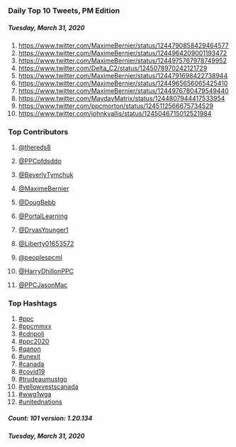 ### Daily Top 10 Tweets, PM Edition
##### Tuesday, March 31, 2020
 1) https://www.twitter.com/MaximeBernier/status/1244790858429464577
 2) https://www.twitter.com/MaximeBernier/status/1244964209001193472
 3) https://www.twitter.com/MaximeBernier/status/1244975767978749952
 4) https://www.twitter.com/Delta_C2/status/1245078970242121729
 5) https://www.twitter.com/MaximeBernier/status/1244791698422738944
 6) https://www.twitter.com/MaximeBernier/status/1244965656065425410
 7) https://www.twitter.com/MaximeBernier/status/1244976780479549440
 8) https://www.twitter.com/MaydayMatrix/status/1244807944417533954
 9) https://www.twitter.com/ppcmorton/status/1245112566675734529
10) https://www.twitter.com/johnkvallis/status/1245046715012521984

### Top Contributors
  1) [@thereds8](https://www.twitter.com/thereds8)
  2) [@PPCpfdsddo](https://www.twitter.com/PPCpfdsddo)
  3) [@BeverlyTymchuk](https://www.twitter.com/BeverlyTymchuk)
  4) [@MaximeBernier](https://www.twitter.com/MaximeBernier)
  5) [@DougBebb](https://www.twitter.com/DougBebb)
  6) [@PortalLearning](https://www.twitter.com/PortalLearning)
  7) [@DryasYounger1](https://www.twitter.com/DryasYounger1)
  8) [@Liberty01653572](https://www.twitter.com/Liberty01653572)
  9) [@peoplespcml](https://www.twitter.com/peoplespcml)
 10) [@HarryDhillonPPC](https://www.twitter.com/HarryDhillonPPC)

 11) [@PPCJasonMac](https://www.twitter.com/PPCJasonMac)


### Top Hashtags

  1) [#ppc](https://www.twitter.com/hashtag/ppc)
  2) [#ppcmmxx](https://www.twitter.com/hashtag/ppcmmxx)
  3) [#cdnpoli](https://www.twitter.com/hashtag/cdnpoli)
  4) [#ppc2020](https://www.twitter.com/hashtag/ppc2020)
  5) [#qanon](https://www.twitter.com/hashtag/qanon)
  6) [#unexit](https://www.twitter.com/hashtag/unexit)
  7) [#canada](https://www.twitter.com/hashtag/canada)
  8) [#covid19](https://www.twitter.com/hashtag/covid19)
  9) [#trudeaumustgo](https://www.twitter.com/hashtag/trudeaumustgo)
 10) [#yellowvestscanada](https://www.twitter.com/hashtag/yellowvestscanada)
 11) [#wwg1wga](https://www.twitter.com/hashtag/wwg1wga)
 12) [#unitednations](https://www.twitter.com/hashtag/unitednations)

##### Count: 101	version: 1.20.134
##### Tuesday, March 31, 2020

